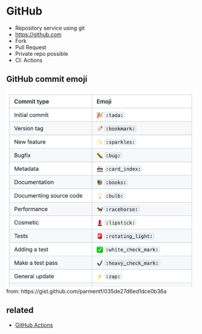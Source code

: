 # GitHub
* Repository service using git
* https://github.com
* Fork
* Pull Request
* Private repo possible
* CI: Actions

## GitHub commit emoji
<img src="images/gitmoji.png" alt="gitmoji" class="img">
from: https://gist.github.com/parmentf/035de27d6ed1dce0b36a

## related
* [GitHub Actions](/mib/github/actions)
